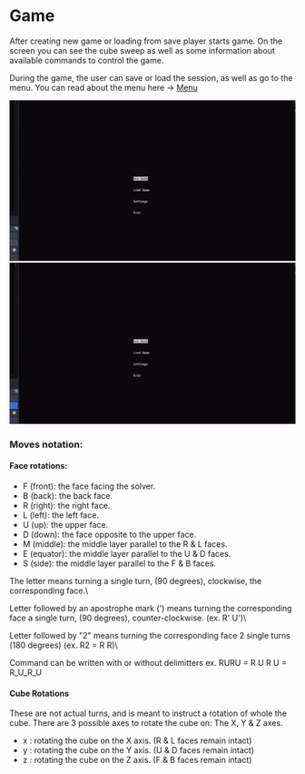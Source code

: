 # Game

After creating new game or loading from save player starts game. On the screen you can see the cube sweep as well as some information about available commands to control the game.


During the game, the user can save or load the session, as well as go to the menu. You can read about the menu here -> [Menu](menu.md)

<img src='https://github.com/Valekir/rubix/blob/master/other/game_1.gif?raw=true'/>

<img src='https://github.com/Valekir/rubix/blob/master/other/game_2.gif?raw=true'/>

### Moves notation:

#### Face rotations:
+ F (front): the face facing the solver.
+ B (back): the back face.
+ R (right): the right face.
+ L (left): the left face.
+ U (up): the upper face.
+ D (down): the face opposite to the upper face.
+ M (middle): the middle layer parallel to the R & L faces.
+ E (equator): the middle layer parallel to the U & D faces.
+ S (side): the middle layer parallel to the F & B faces.

The letter means turning a single turn, (90 degrees), clockwise, the corresponding face.\

Letter followed by an apostrophe mark (') means turning the corresponding face a single turn, (90 degrees), counter-clockwise. (ex. R' U')\

Letter followed by "2" means turning the corresponding face 2 single turns (180 degrees) (ex. R2 = R R)\

Command can be written with or without delimitters
ex. RURU = R U R U = R_U_R_U

#### Cube Rotations
These are not actual turns, and is meant to instruct a rotation of whole the cube.
There are 3 possible axes to rotate the cube on: The X, Y & Z axes.
+ x : rotating the cube on the X axis. (R & L faces remain intact)
+ y : rotating the cube on the Y axis. (U & D faces remain intact)
+ z : rotating the cube on the Z axis. (F & B faces remain intact)
